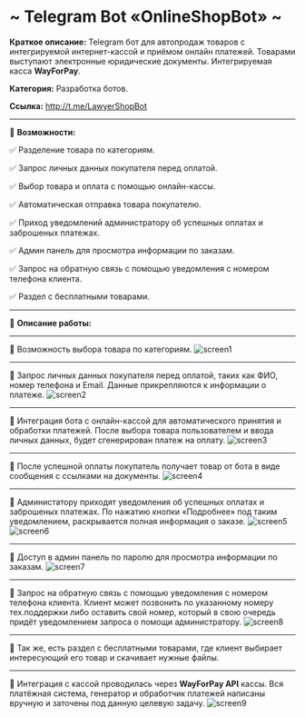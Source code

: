 # ~ Telegram Bot «OnlineShopBot» ~

**Краткое описание:** Telegram бот для автопродаж товаров с интегрируемой интернет-кассой и приёмом онлайн платежей.
Товарами выступают электронные юридические документы. Интегрируемая касса **WayForPay**.

**Категория:** Разработка ботов.

**Ссылка:** http://t.me/LawyerShopBot

-----------------------------------

🔻 **Возможности:**

✅ Разделение товара по категориям.

✅ Запрос личных данных покупателя перед оплатой.

✅ Выбор товара и оплата с помощью онлайн-кассы.

✅ Автоматическая отправка товара покупателю.

✅ Приход уведомлений администратору об успешных оплатах и заброшеных платежах.

✅ Админ панель для просмотра информации по заказам.

✅ Запрос на обратную связь с помощью уведомления с номером телефона клиента.

✅ Раздел с бесплатными товарами.

-----------------------------------

🔻 **Описание работы:**

-----------------------------------

🔹 Возможность выбора товара по категориям.
![screen1](https://github.com/LexaCoronos/OnlineShopBot/blob/master/img/Products.png)

-----------------------------------

🔹 Запрос личных данных покупателя перед оплатой, таких как ФИО, номер телефона и Email. Данные прикрепляются к информации о платеже.
![screen2](https://github.com/LexaCoronos/OnlineShopBot/blob/master/img/PrepareOrder.png)

-----------------------------------

🔹 Интеграция бота с онлайн-кассой для автоматического принятия и обработки платежей.
После выбора товара пользователем и ввода личных данных, будет сгенерирован платеж на оплату.
![screen3](https://github.com/LexaCoronos/OnlineShopBot/blob/master/img/PaymentSystem.png)

-----------------------------------

🔹 После успешной оплаты покупатель получает товар от бота в виде сообщения с ссылками на документы.
![screen4](https://github.com/LexaCoronos/OnlineShopBot/blob/master/img/ItemOfSuccessPay.png)

-----------------------------------

🔹 Администатору приходят уведомления об успешных оплатах и заброшеных платежах.
По нажатию кнопки «Подробнее» под таким уведомлением, раскрывается полная информация о заказе.
![screen5](https://github.com/LexaCoronos/OnlineShopBot/blob/master/img/OrderSuccess.png)
![screen6](https://github.com/LexaCoronos/OnlineShopBot/blob/master/img/OrderNoSuccess.png)

-----------------------------------

🔹 Доступ в админ панель по паролю для просмотра информации по заказам.
![screen7](https://github.com/LexaCoronos/OnlineShopBot/blob/master/img/AdminPanel.png)

-----------------------------------

🔹 Запрос на обратную связь с помощью уведомления с номером телефона клиента.
Клиент может позвонить по указанному номеру тех.поддержки либо оставить свой номер, который в свою очередь придёт уведомлением запроса о помощи администратору.
![screen8](https://github.com/LexaCoronos/OnlineShopBot/blob/master/img/QueryRecall.png)

-----------------------------------

🔹 Так же, есть раздел с бесплатными товарами, где клиент выбирает интересующий его товар и скачивает нужные файлы.

-----------------------------------

🔹 Интеграция с кассой проводилась через **WayForPay API** кассы. Вся платёжная система, генератор и обработчик платежей написаны вручную и заточены под данную целевую задачу.
![screen9](https://github.com/LexaCoronos/OnlineShopBot/blob/master/img/WayForPay.png)


